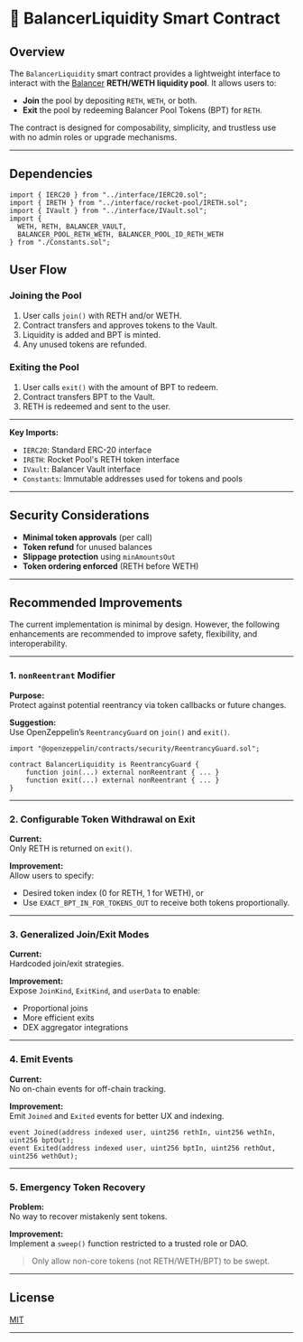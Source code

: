 # 🧾 BalancerLiquidity Smart Contract

## Overview

The `BalancerLiquidity` smart contract provides a lightweight interface to interact with the [Balancer](https://balancer.fi) **RETH/WETH liquidity pool**. It allows users to:

- **Join** the pool by depositing `RETH`, `WETH`, or both.
- **Exit** the pool by redeeming Balancer Pool Tokens (BPT) for `RETH`.

The contract is designed for composability, simplicity, and trustless use with no admin roles or upgrade mechanisms.

---

## Dependencies

```solidity
import { IERC20 } from "../interface/IERC20.sol";
import { IRETH } from "../interface/rocket-pool/IRETH.sol";
import { IVault } from "../interface/IVault.sol";
import {
  WETH, RETH, BALANCER_VAULT,
  BALANCER_POOL_RETH_WETH, BALANCER_POOL_ID_RETH_WETH
} from "./Constants.sol";
```

## User Flow

### Joining the Pool

1. User calls `join()` with RETH and/or WETH.
2. Contract transfers and approves tokens to the Vault.
3. Liquidity is added and BPT is minted.
4. Any unused tokens are refunded.

### Exiting the Pool

1. User calls `exit()` with the amount of BPT to redeem.
2. Contract transfers BPT to the Vault.
3. RETH is redeemed and sent to the user.

---

**Key Imports:**

- `IERC20`: Standard ERC-20 interface
- `IRETH`: Rocket Pool's RETH token interface
- `IVault`: Balancer Vault interface
- `Constants`: Immutable addresses used for tokens and pools

---



## Security Considerations

- **Minimal token approvals** (per call)
- **Token refund** for unused balances
- **Slippage protection** using `minAmountsOut`
- **Token ordering enforced** (RETH before WETH)

---

## Recommended Improvements

The current implementation is minimal by design. However, the following enhancements are recommended to improve safety, flexibility, and interoperability.

---

### 1. `nonReentrant` Modifier

**Purpose:**  
Protect against potential reentrancy via token callbacks or future changes.

**Suggestion:**  
Use OpenZeppelin’s `ReentrancyGuard` on `join()` and `exit()`.

```solidity
import "@openzeppelin/contracts/security/ReentrancyGuard.sol";

contract BalancerLiquidity is ReentrancyGuard {
    function join(...) external nonReentrant { ... }
    function exit(...) external nonReentrant { ... }
}
```

---

### 2. Configurable Token Withdrawal on Exit

**Current:**  
Only RETH is returned on `exit()`.

**Improvement:**  
Allow users to specify:
- Desired token index (0 for RETH, 1 for WETH), or
- Use `EXACT_BPT_IN_FOR_TOKENS_OUT` to receive both tokens proportionally.

---

### 3. Generalized Join/Exit Modes

**Current:**  
Hardcoded join/exit strategies.

**Improvement:**  
Expose `JoinKind`, `ExitKind`, and `userData` to enable:
- Proportional joins
- More efficient exits
- DEX aggregator integrations

---

### 4. Emit Events

**Current:**  
No on-chain events for off-chain tracking.

**Improvement:**  
Emit `Joined` and `Exited` events for better UX and indexing.

```solidity
event Joined(address indexed user, uint256 rethIn, uint256 wethIn, uint256 bptOut);
event Exited(address indexed user, uint256 bptIn, uint256 rethOut, uint256 wethOut);
```

---

### 5. Emergency Token Recovery

**Problem:**  
No way to recover mistakenly sent tokens.

**Improvement:**  
Implement a `sweep()` function restricted to a trusted role or DAO.

> Only allow non-core tokens (not RETH/WETH/BPT) to be swept.

---

## License

[MIT](./LICENSE)

---
